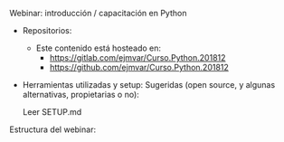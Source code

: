 Webinar: introducción / capacitación en Python


* Repositorios:
    * Este contenido está hosteado en:
      * https://gitlab.com/ejmvar/Curso.Python.201812
      * https://github.com/ejmvar/Curso.Python.201812
  

* Herramientas utilizadas y setup:
    Sugeridas (open source, y algunas alternativas, propietarias o no):

    Leer SETUP.md
    
Estructura del webinar:

